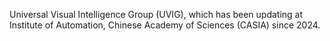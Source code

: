 Universal Visual Intelligence Group (UVIG), which has been updating at Institute of Automation, Chinese Academy of Sciences (CASIA) since 2024.
